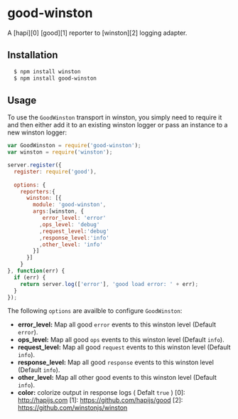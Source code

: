 # good-winston

A [hapi][0] [good][1] reporter to [winston][2] logging adapter.

## Installation

``` bash
  $ npm install winston
  $ npm install good-winston
```

## Usage

To use the `GoodWinston` transport in winston, you simply need to require it and
then either add it to an existing winston logger or pass an instance to a new
winston logger:

``` js
var GoodWinston = require('good-winston');
var winston = require('winston');

server.register({
  register: require('good'),
  
  options: {
    reporters:{
      winston: [{
        module: 'good-winston',
        args:[winston, {
           error_level: 'error'
          ,ops_level: 'debug'
          ,request_level:'debug'
          ,response_level:'info'
          ,other_level: 'info'
        }]
      }]
    }
}, function(err) {
  if (err) {
    return server.log(['error'], 'good load error: ' + err);
  }
});
```

The following `options` are availble to configure `GoodWinston`:

* __error_level:__ Map all good `error` events to this winston level (Default `error`).
* __ops_level:__ Map all good `ops` events to this winston level (Default `info`).
* __request_level:__ Map all good `request` events to this winston level (Default `info`).
* __response_level:__ Map all good `response` events to this winston level (Default `info`).
* __other_level:__ Map all other good events to this winston level (Default `info`).
* __color:__ colorize output in response logs ( Defalt `true` )
[0]: http://hapijs.com
[1]: https://github.com/hapijs/good
[2]: https://github.com/winstonjs/winston
